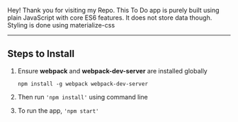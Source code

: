 Hey! Thank you for visiting my Repo. This To Do app is purely built using plain JavaScript with core ES6 features. It does not store data though. Styling is done using materialize-css

----------


Steps to Install
-------------


 1. Ensure **webpack** and **webpack-dev-server** are installed globally
	 
    `npm install -g webpack webpack-dev-server`
    
 2. Then run `'npm install'` using command line
 3. To run the app, `'npm start'`
